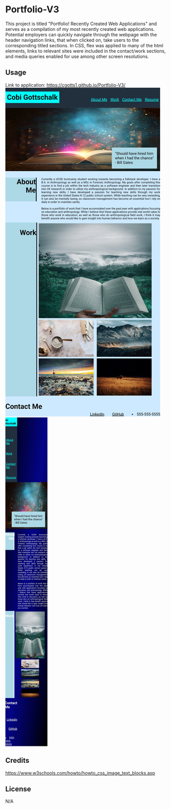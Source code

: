 # Portfolio-V3

This project is titled "Portfolio! Recently Created Web Applications" and serves as a compilation of my most recently created web applications. Potential employers can quickly navigate through the webpage with the header navigation links, that when clicked on, take users to the corresponding titled sections. In CSS, flex was applied to many of the html elements, links to relevant sites were included in the contact/work sections, and media queries enabled for use among other screen resolutions.  

## Usage

Link to application: https://cgotts1.github.io/Portfolio-V3/
![Horiseon Screenshot](/images/Screenshot_20221006_230350_Chrome.jpg)
![Horiseon Screenshot](/images/Screenshot_20221006_231111_Chrome.jpg)

## Credits

https://www.w3schools.com/howto/howto_css_image_text_blocks.asp

## License

N/A